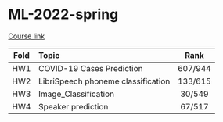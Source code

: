 # ML-2022-spring
[Course link](https://speech.ee.ntu.edu.tw/~hylee/ml/2022-spring.php?fbclid=IwAR0cArEoSyS59K34Xv5o3b-6nhX76ip0ln7A989RIuadzZdQwQZZPJWO7tw)

|Fold | Topic                            |  Rank |
|:---:|:---------------------------------|:-----:|
|HW1  |COVID-19 Cases Prediction         |607/944|
|HW2  |LibriSpeech phoneme classification|133/615|
|HW3  |Image_Classification              | 30/549|
|HW4  |Speaker prediction                |67/517|
